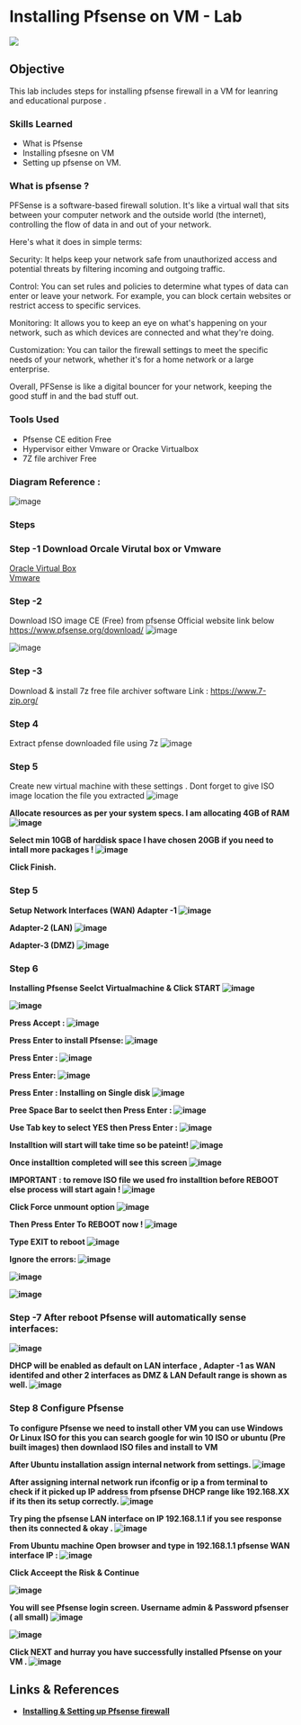 # Installing Pfsense on VM - Lab
<img src="https://img.shields.io/badge/-pfSense%20Firewall-blue?style=for-the-badge"></img>

## Objective
This lab includes steps for installing pfsense firewall in a VM for leanring and educational purpose .

### Skills Learned

- What is Pfsense
- Installing pfsesne on VM
- Setting up pfsense on VM.

### What is pfsense ?
PFSense is a software-based firewall solution. It's like a virtual wall that sits between your computer network and the outside world (the internet), controlling the flow of data in and out of your network.

Here's what it does in simple terms:

Security: It helps keep your network safe from unauthorized access and potential threats by filtering incoming and outgoing traffic.

Control: You can set rules and policies to determine what types of data can enter or leave your network. For example, you can block certain websites or restrict access to specific services.

Monitoring: It allows you to keep an eye on what's happening on your network, such as which devices are connected and what they're doing.

Customization: You can tailor the firewall settings to meet the specific needs of your network, whether it's for a home network or a large enterprise.

Overall, PFSense is like a digital bouncer for your network, keeping the good stuff in and the bad stuff out.

### Tools Used

- Pfsense CE edition Free
- Hypervisor either Vmware or Oracke Virtualbox
- 7Z file archiver Free

### Diagram Reference :
![image](https://github.com/syedhnaqvi/pfsense/assets/39069507/644a7e51-5b75-436a-8780-f51c92fa0249)


### Steps
### Step -1 Download Orcale Virutal box or Vmware 
<a href="https://www.virtualbox.org/wiki/Downloads">Oracle Virtual Box</a><br>
<a href="https://www.vmware.com/products/workstation-player/workstation-player-evaluation.html.html">Vmware</a><br>
### Step -2
Download ISO image CE (Free) from pfsense Official website link below
https://www.pfsense.org/download/
![image](https://github.com/syedhnaqvi/pfsense/assets/39069507/b6b4a6f9-9294-4d73-bc95-8fabdd9afa20)

![image](https://github.com/syedhnaqvi/pfsense/assets/39069507/7088607b-fb5e-417f-9f34-2dd67ce6a83d)

### Step -3
Download & install 7z free file archiver software
Link : https://www.7-zip.org/

### Step 4
Extract pfense downloaded file using 7z
![image](https://github.com/syedhnaqvi/pfsense/assets/39069507/3be46a3f-fd49-4deb-bac3-923705361cf0)

### Step 5
Create new virtual machine with these settings . Dont forget to give ISO image location the file you extracted 
![image](https://github.com/syedhnaqvi/pfsense/assets/39069507/c6d46b04-11bc-4add-8872-c36e2a4468f4)

<b> Allocate resources as per your system specs. I am allocating 4GB of RAM
![image](https://github.com/syedhnaqvi/pfsense/assets/39069507/c9acf40f-8251-4227-9134-2576eab2a347)

<b> Select min 10GB of harddisk space I have chosen 20GB if you need to intall more packages !</b>
![image](https://github.com/syedhnaqvi/pfsense/assets/39069507/702503f9-d29c-40bf-827c-d8b73c947faa)

Click Finish.

### Step 5
Setup Network Interfaces (WAN)
Adapter -1
![image](https://github.com/syedhnaqvi/pfsense/assets/39069507/63350c0c-d345-4607-a41b-e6076c9e2857)

Adapter-2 (LAN)
![image](https://github.com/syedhnaqvi/pfsense/assets/39069507/e4cb11d2-458b-4ba2-8871-2a545d483a8b)

Adapter-3 (DMZ)
![image](https://github.com/syedhnaqvi/pfsense/assets/39069507/55cb5c61-8298-4a2f-9372-54730400ea1b)

### Step 6 
Installing Pfsense
Seelct Virtualmachine & Click START
![image](https://github.com/syedhnaqvi/pfsense/assets/39069507/c91ef1f7-7ca4-4b03-ae72-fc1c5e15c7e2)

![image](https://github.com/syedhnaqvi/pfsense/assets/39069507/8d1b96b3-4b3c-48d3-bcc6-564af42fe26b)

Press Accept :
![image](https://github.com/syedhnaqvi/pfsense/assets/39069507/df6a41f6-0294-412c-b4ed-283f07f488c7)

Press Enter  to install Pfsense:
![image](https://github.com/syedhnaqvi/pfsense/assets/39069507/22c5f164-26c1-4592-802d-246bf4b15af2)

Press Enter :
![image](https://github.com/syedhnaqvi/pfsense/assets/39069507/d6e665d5-916d-40df-a1a1-86e4f5f4fac3)

Press Enter:
![image](https://github.com/syedhnaqvi/pfsense/assets/39069507/b4cce404-d960-4d96-8833-a051af7645aa)

Press Enter : Installing on Single disk
![image](https://github.com/syedhnaqvi/pfsense/assets/39069507/2a14e71c-f95d-4ac3-8ad0-ae70734cab2a)

Pree Space Bar to seelct then Press Enter :
![image](https://github.com/syedhnaqvi/pfsense/assets/39069507/9a0c942e-c5b6-44fc-b454-31ee52c0c394)

Use Tab key to select YES then Press Enter :
![image](https://github.com/syedhnaqvi/pfsense/assets/39069507/cdb04ad5-43da-44e4-b6d8-f5471fee4d43)

Installtion will start will take time so be pateint!
![image](https://github.com/syedhnaqvi/pfsense/assets/39069507/3f72d511-c138-45f2-88e2-d5b11f34e44c)

Once installtion completed will see this screen
![image](https://github.com/syedhnaqvi/pfsense/assets/39069507/f8effe38-ca95-4bfe-9fc2-4c3e950b5242)

IMPORTANT : to remove ISO file we used fro installtion before REBOOT else process will start again !
![image](https://github.com/syedhnaqvi/pfsense/assets/39069507/4dd35067-aecb-4b84-9119-788539d974fc)

Click Force unmount option 
![image](https://github.com/syedhnaqvi/pfsense/assets/39069507/fcb34ede-6391-45c8-8fb2-a374635265ce)

Then Press Enter To REBOOT now !
![image](https://github.com/syedhnaqvi/pfsense/assets/39069507/1c83f11a-a49c-4580-8eb6-064762f32cca)

Type EXIT to reboot
![image](https://github.com/syedhnaqvi/pfsense/assets/39069507/c8d883c5-2870-41f4-a966-3bb2db4365a3)

Ignore the errors:
![image](https://github.com/syedhnaqvi/pfsense/assets/39069507/03002cad-212b-489a-9748-10c2a1b25a2d)

![image](https://github.com/syedhnaqvi/pfsense/assets/39069507/1ca21704-124a-417f-a8ad-678fe9025c74)


![image](https://github.com/syedhnaqvi/pfsense/assets/39069507/51f7d66f-1cb9-4f33-a5a5-f39b6f843c44)

### Step -7 After reboot Pfsense will automatically sense interfaces:
![image](https://github.com/syedhnaqvi/pfsense/assets/39069507/181fb213-7381-4ea8-8fad-be21cf378b19)

DHCP will be enabled as default on LAN interface , Adapter -1 as WAN identifed and other 2 interfaces as DMZ & LAN Default range is shown as well.
![image](https://github.com/syedhnaqvi/pfsense/assets/39069507/adae4355-da4a-4301-a0eb-80fc39124693)

### Step 8 Configure Pfsense
To configure Pfsense we need to install other VM you can use Windows Or Linux ISO for this you can search google for win 10 ISO or ubuntu (Pre built images) then downlaod ISO files and install to VM

After Ubuntu installation assign internal network from settings.
![image](https://github.com/syedhnaqvi/pfsense/assets/39069507/cdbffc6d-e6e4-4a10-9642-95f226d31235)

After assigning internal network run ifconfig or ip a from terminal to check if it picked up IP address from pfsense DHCP range like 192.168.XX if its then its setup correctly.
![image](https://github.com/syedhnaqvi/pfsense/assets/39069507/1a6660c7-c206-4fb2-857d-a9bde3db08fe)

Try ping the pfsense LAN interface on IP 192.168.1.1 if you see response then its connected & okay .
![image](https://github.com/syedhnaqvi/pfsense/assets/39069507/f448292f-f4ac-456c-835f-741bfef35ab0)

From Ubuntu machine Open browser and type in 192.168.1.1 pfsense WAN interface IP :
![image](https://github.com/syedhnaqvi/pfsense/assets/39069507/bf409b57-c7fb-46a2-ae2e-4c959726c002)

Click Acceept the Risk & Continue

![image](https://github.com/syedhnaqvi/pfsense/assets/39069507/e9c77cfb-cd6d-4720-b1e0-e47ecda72efa)

You will see Pfsense login screen. Username admin & Password pfsenser ( all small)
![image](https://github.com/syedhnaqvi/pfsense/assets/39069507/54a40d7d-3476-4ec8-900f-0e88cde98a0e)

![image](https://github.com/syedhnaqvi/pfsense/assets/39069507/2a4555e8-2b30-424e-9b0b-16878aba92b1)

Click NEXT and hurray you have successfully installed Pfsense on your VM .
![image](https://github.com/syedhnaqvi/pfsense/assets/39069507/83f07f42-08dd-4ec5-a3bf-00de05760f11)




  ## Links & References
- <a href="https://youtu.be/mWqYyl89QaY](https://www.youtube.com/watch?v=LX-Y-99zJ3M)">Installing & Setting up Pfsense firewall</a>

